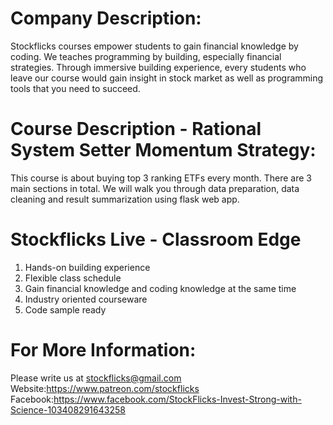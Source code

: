 # Company Description:
Stockflicks courses empower students to gain financial knowledge by coding.  We teaches programming by building, especially financial strategies. Through immersive building experience, every students who leave our course would gain insight in stock market as well as programming tools that you need to succeed.

# Course Description - Rational System Setter Momentum Strategy:
This course is about buying top 3 ranking ETFs every month. There are 3 main sections in total. We will walk you through data preparation, data cleaning and result summarization using flask web app.

# Stockflicks Live - Classroom Edge
1. Hands-on building experience
2. Flexible class schedule
3. Gain financial knowledge and coding knowledge at the same time
4. Industry oriented courseware
5. Code sample ready

# For More Information:
Please write us at stockflicks@gmail.com 
Website:https://www.patreon.com/stockflicks
Facebook:https://www.facebook.com/StockFlicks-Invest-Strong-with-Science-103408291643258
